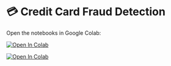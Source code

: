 # 💳 Credit Card Fraud Detection

Open the notebooks in Google Colab:  

 
[![Open In Colab](https://colab.research.google.com/assets/colab-badge.svg)](https://colab.research.google.com/github/NorisTalaban/Datafraud_Detection/blob/main/DataFraud_Clean.ipynb)


[![Open In Colab](https://colab.research.google.com/assets/colab-badge.svg)](https://colab.research.google.com/github/NorisTalaban/Datafraud_Detection/blob/main/DataFraud_Model.ipynb)
